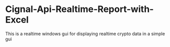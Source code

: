 # Cignal-Api-Realtime-Report-with-Excel
This is a realtime windows gui for displaying realtime crypto data in a simple gui
